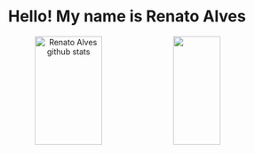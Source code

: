 <div align="center">
  <h1>Hello! My name is Renato Alves</h1>
<div>
<div align="center">  
  <img width="49%" height="195px" src="https://github-readme-stats.vercel.app/api?username=rena02to&show_icons=true&count_private=true&hide_border=true&title_color=8A2BE2&icon_color=8A2BE2&text_color=c9d1d9&bg_color=0d1117" alt="Renato Alves github stats" /> 
  <img width="41%" height="195px" src="https://github-readme-stats.vercel.app/api/top-langs/?username=rena02to&layout=compact&hide_border=true&title_color=8A2BE2&text_color=8A2BE2&bg_color=0d1117" />
</div>
